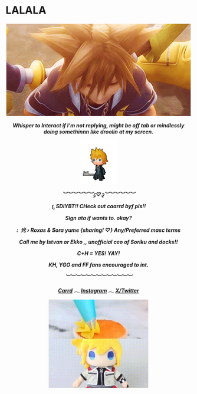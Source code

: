

# LALALA
<h5 align="center"


![Roxas](a8876b339d430aa8a79079ca165bf14b.gif)


        
Whisper to Interact if I'm not replying, might be off tab or mindlessly doing somethinnn like droolin at my screen.

![Walking](roxas.gif)

︶︶︶︶︶︶᧔♡᧓︶︶︶︶︶︶


𐔌 SDIYBT!! CHeck out caarrd byf pls!!

Sign ata if wants to. okay?




:  光 › Roxas & Sora yume {sharing! ♡} Any/Preferred masc terms

Call me by Istvan or Ekko ,, unofficial ceo of Soriku and docks!!

C+H = YES! YAY!

KH, YGO and FF fans encouraged to int.


︶︶︶︶︶︶︶︶︶︶︶︶︶


[Carrd](https://ekkointroduct.carrd.co/)
𓂃
[Instagram](https://www.instagram.com/cultsren/)
𓂃
[X/Twitter](https://x.com/echoedtes)







![ice head](roxas-kh2.gif)
